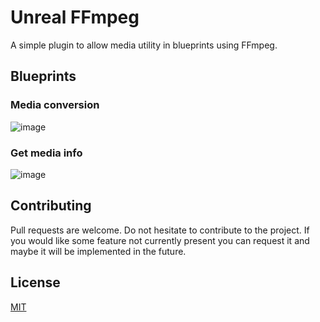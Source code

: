 # Unreal FFmpeg

A simple plugin to allow media utility in blueprints using FFmpeg.

## Blueprints

### Media conversion
![image](https://github.com/AlePre2/Unreal-FFmpeg/assets/56503173/b01e984a-84ca-45a7-8f04-c4185c3570ae)

### Get media info

![image](https://github.com/AlePre2/Unreal-FFmpeg/assets/56503173/c43f12c6-6821-4efa-a4e7-f47623a76715)


## Contributing

Pull requests are welcome.
Do not hesitate to contribute to the project.
If you would like some feature not currently present you can request it and maybe it will be implemented in the future.



## License

[MIT](https://choosealicense.com/licenses/mit/)
